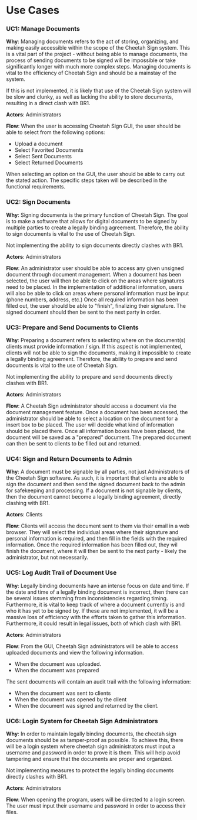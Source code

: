 # Use Cases

### UC1: Manage Documents

**Why**: Managing documents refers to the act of storing, organizing, and making easily accessible within the scope of the Cheetah
Sign system. This is a vital part of the project - without being able to manage documents, the process of
sending documents to be signed will be impossible or take significantly longer with much more complex steps. 
Managing documents is vital to the efficiency of Cheetah Sign and should be a mainstay of the system.

If this is not implemented, it is likely that use of the Cheetah Sign system will be slow and clunky, as well as lacking
the ability to store documents, resulting in a direct clash with BR1.

**Actors**: Administrators

**Flow**: When the user is accessing Cheetah Sign GUI, the user should be able to select from the following options:
- Upload a document
- Select Favorited Documents
- Select Sent Documents
- Select Returned Documents

When selecting an option on the GUI, the user should be able to carry out the stated action. The specific steps taken
will be described in the functional requirements.

### UC2: Sign Documents


**Why**: Signing documents is the primary function of Cheetah Sign. The goal is to make a software that allows for
digital documents to be signed by multiple parties to create a legally binding agreement. Therefore, the ability to
sign documents is vital to the use of Cheetah Sign. 

Not implementing the ability to sign documents directly clashes with BR1.

**Actors**: Administrators

**Flow**: An administrator user should be able to access any given unsigned document through document management. When a
document has been selected, the user will then be able to click on the areas where signatures need to be placed. In the
implementation of additional information, users will also be able to click on areas where personal information must be input
(phone numbers, address, etc.) Once all required information has been filled out, the user should be able to "finish", 
finalizing their signature. The signed document should then be sent to the next party in order.

### UC3: Prepare and Send Documents to Clients


**Why**: Preparing a document refers to selecting where on the document(s) clients must provide information / sign.
If this aspect is not implemented, clients will not be able to sign the documents, making it impossible to create a 
legally binding agreement. Therefore, the ability to prepare and send documents is vital to the use of Cheetah Sign.

Not implementing the ability to prepare and send documents directly clashes with BR1.

**Actors**: Administrators

**Flow**: A Cheetah Sign administrator should access a document via the document management feature. Once a document has
been accessed, the administrator should be able to select a location on the document for a insert box to be placed. The
user will decide what kind of information should be placed there. Once all information boxes have been placed, the document
will be saved as a "prepared" document. The prepared document can then be sent to clients to be filled out and returned.

### UC4: Sign and Return Documents to Admin


**Why**: A document must be signable by all parties, not just Administrators of the Cheetah Sign software. As such, it is
important that clients are able to sign the document and then send the signed document back to the admin for safekeeping
and processing. If a document is not signable by clients, then the document cannot become a legally binding agreement,
directly clashing with BR1.

**Actors**: Clients

**Flow**: Clients will access the document sent to them via their email in a web browser. They will select the individual
areas where their signature and personal information is required, and then fill in the fields with the required information.
Once the required information has been filled out, they wil finish the document, where it will then be sent to the next
party - likely the administrator, but not necessarily.

### UC5: Log Audit Trail of Document Use


**Why**: Legally binding documents have an intense focus on date and time. If the date and time of a legally binding 
document is incorrect, then there can be several issues stemming from inconsistencies regarding timing. Furthermore, it
is vital to keep track of where a document currently is and who it has yet to be signed by. If these are not implemented,
it will be a massive loss of efficiency with the efforts taken to gather this information. Furthermore, it could result
in legal issues, both of which clash with BR1.

**Actors**: Administrators

**Flow**: From the GUI, Cheetah Sign administrators will be able to access uploaded documents and view the following
information. 
- When the document was uploaded.
- When the document was prepared

The sent documents will contain an audit trail with the following information:

- When the document was sent to clients
- When the document was opened by the client
- When the document was signed and returned by the client.

### UC6: Login System for Cheetah Sign Administrators


**Why**: In order to maintain legally binding documents, the cheetah sign documents should be as tamper-proof as possible.
To achieve this, there will be a login system where cheetah sign administrators must input a username and password in
order to prove it is them. This will help avoid tampering and ensure that the documents are proper and organized.

Not implementing measures to protect the legally binding documents directly clashes with BR1.

**Actors**: Administrators

**Flow**: When opening the program, users will be directed to a login screen. The user must input their username and
password in order to access their files.